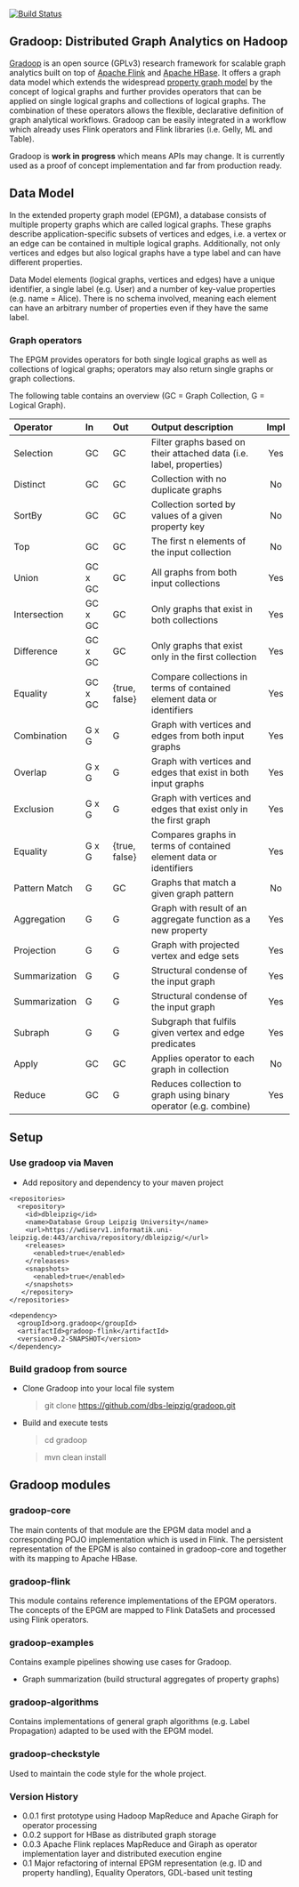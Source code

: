 [![Build Status](https://travis-ci.org/dbs-leipzig/gradoop.svg?branch=master)](https://travis-ci.org/dbs-leipzig/gradoop)

## Gradoop: Distributed Graph Analytics on Hadoop

[Gradoop](http://www.gradoop.com) is an open source (GPLv3) research framework 
for scalable graph analytics built on top of [Apache Flink](http://flink.apache.org/)
and [Apache HBase](http://hbase.apache.org/). It offers a graph data model which 
extends the widespread 
[property graph model](https://github.com/tinkerpop/blueprints/wiki/Property-Graph-Model) 
by the concept of logical graphs and further provides operators that can be applied 
on single logical graphs and collections of logical graphs. The combination of these 
operators allows the flexible, declarative definition of graph analytical workflows.
Gradoop can be easily integrated in a workflow which already uses Flink operators
and Flink libraries (i.e. Gelly, ML and Table).

Gradoop is **work in progress** which means APIs may change. It is currently used
as a proof of concept implementation and far from production ready.

## Data Model

In the extended property graph model (EPGM), a database consists of multiple 
property graphs which are called logical graphs. These graphs describe
application-specific subsets of vertices and edges, i.e. a vertex or an edge can
be contained in multiple logical graphs. Additionally, not only vertices and edges 
but also logical graphs have a type label and can have different properties.

Data Model elements (logical graphs, vertices and edges) have a unique identifier, 
a single label (e.g. User) and a number of key-value properties (e.g. name = Alice).
There is no schema involved, meaning each element can have an arbitrary number of
properties even if they have the same label.

### Graph operators

The EPGM provides operators for both single logical graphs as well as collections 
of logical graphs; operators may also return single graphs or graph collections.

The following table contains an overview (GC = Graph Collection, G = Logical Graph).

| Operator      | In      | Out           | Output description                                                      | Impl |
|:--------------|:--------|:--------------|:------------------------------------------------------------------------|:----:|
| Selection     | GC      | GC            | Filter graphs based on their attached data (i.e. label, properties)     | Yes  |
| Distinct      | GC      | GC            | Collection with no duplicate graphs                                     | No   |
| SortBy        | GC      | GC            | Collection sorted by values of a given property key                     | No   |
| Top           | GC      | GC            | The first n elements of the input collection                            | No   |
| Union         | GC x GC | GC            | All graphs from both input collections                                  | Yes  |
| Intersection  | GC x GC | GC            | Only graphs that exist in both collections                              | Yes  |
| Difference    | GC x GC | GC            | Only graphs that exist only in the first collection                     | Yes  |
| Equality      | GC x GC | {true, false} | Compare collections in terms of contained element data or identifiers   | Yes  |
| Combination   | G x G   | G             | Graph with vertices and edges from both input graphs                    | Yes  |
| Overlap       | G x G   | G             | Graph with vertices and edges that exist in both input graphs           | Yes  |
| Exclusion     | G x G   | G             | Graph with vertices and edges that exist only in the first graph        | Yes  |
| Equality      | G x G   | {true, false} | Compares graphs in terms of contained element data or identifiers       | Yes  |
| Pattern Match | G       | GC            | Graphs that match a given graph pattern                                 | No   |
| Aggregation   | G       | G             | Graph with result of an aggregate function as a new property            | Yes  |
| Projection    | G       | G             | Graph with projected vertex and edge sets                               | Yes  |
| Summarization | G       | G             | Structural condense of the input graph                                  | Yes  |
| Summarization | G       | G             | Structural condense of the input graph                                  | Yes  |
| Subraph       | G       | G             | Subgraph that fulfils given vertex and edge predicates                  | Yes  |
| Apply         | GC      | GC            | Applies operator to each graph in collection                            | No   |
| Reduce        | GC      | G             | Reduces collection to graph using binary operator (e.g. combine)        | Yes  |

## Setup

### Use gradoop via Maven

* Add repository and dependency to your maven project

```
<repositories>
  <repository>
    <id>dbleipzig</id>
    <name>Database Group Leipzig University</name>
    <url>https://wdiserv1.informatik.uni-leipzig.de:443/archiva/repository/dbleipzig/</url>
    <releases>
      <enabled>true</enabled>
    </releases>
    <snapshots>
      <enabled>true</enabled>
    </snapshots>
   </repository>
</repositories>

<dependency>
  <groupId>org.gradoop</groupId>
  <artifactId>gradoop-flink</artifactId>
  <version>0.2-SNAPSHOT</version>
</dependency>
```

### Build gradoop from source

* Clone Gradoop into your local file system

    > git clone https://github.com/dbs-leipzig/gradoop.git
    
* Build and execute tests

    > cd gradoop
    
    > mvn clean install
    
## Gradoop modules

### gradoop-core

The main contents of that module are the EPGM data model and a corresponding POJO 
implementation which is used in Flink. The persistent representation of the EPGM
is also contained in gradoop-core and together with its mapping to Apache HBase.

### gradoop-flink

This module contains reference implementations of the EPGM operators. The 
concepts of the EPGM are mapped to Flink DataSets and processed using Flink 
operators.

### gradoop-examples

Contains example pipelines showing use cases for Gradoop. 

*   Graph summarization (build structural aggregates of property graphs)

### gradoop-algorithms

Contains implementations of general graph algorithms (e.g. Label Propagation)
adapted to be used with the EPGM model.

### gradoop-checkstyle

Used to maintain the code style for the whole project.
    
### Version History

* 0.0.1 first prototype using Hadoop MapReduce and Apache Giraph for operator
 processing
* 0.0.2 support for HBase as distributed graph storage
* 0.0.3 Apache Flink replaces MapReduce and Giraph as operator implementation
 layer and distributed execution engine
* 0.1 Major refactoring of internal EPGM representation (e.g. ID and property handling), Equality Operators, GDL-based unit testing




